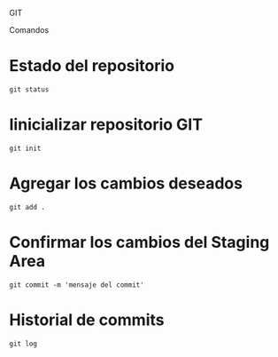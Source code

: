 
GIT

Comandos

# Estado del repositorio
```git status```

# Iinicializar repositorio GIT
```git init```

# Agregar los cambios deseados
```git add .```

# Confirmar los cambios del Staging Area
```git commit -m 'mensaje del commit'```

# Historial de commits
```git log```
